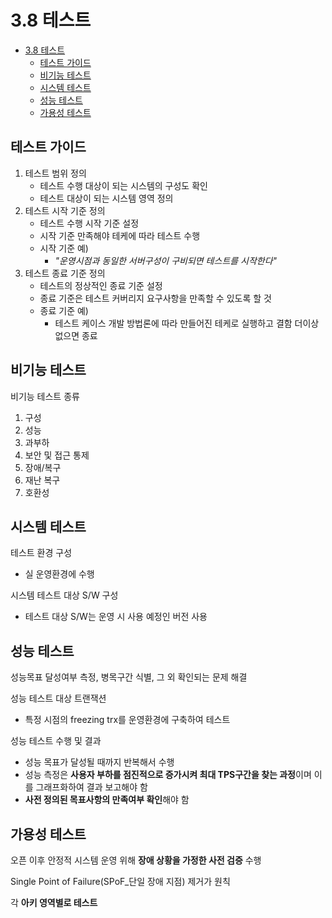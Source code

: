 # 3.8 테스트
- [3.8 테스트](#38-테스트)
  - [테스트 가이드](#테스트-가이드)
  - [비기능 테스트](#비기능-테스트)
  - [시스템 테스트](#시스템-테스트)
  - [성능 테스트](#성능-테스트)
  - [가용성 테스트](#가용성-테스트)


## 테스트 가이드
1. 테스트 범위 정의
   * 테스트 수행 대상이 되는 시스템의 구성도 확인
   * 테스트 대상이 되는 시스템 영역 정의
2. 테스트 시작 기준 정의
   * 테스트 수행 시작 기준 설정
   * 시작 기준 만족해야 테케에 따라 테스트 수행
   * 시작 기준 예)
     * *"운영시점과 동일한 서버구성이 구비되면 테스트를 시작한다"*
3. 테스트 종료 기준 정의
   * 테스트의 정상적인 종료 기준 설정
   * 종료 기준은 테스트 커버리지 요구사항을 만족할 수 있도록 할 것
   * 종료 기준 예)
     * 테스트 케이스 개발 방법론에 따라 만들어진 테케로 실행하고 결함 더이상 없으면 종료

## 비기능 테스트
비기능 테스트 종류
1. 구성
2. 성능
3. 과부하
4. 보안 및 접근 통제
5. 장애/복구
6. 재난 복구
7. 호환성

## 시스템 테스트
테스트 환경 구성
* 실 운영환경에 수행
  
시스템 테스트 대상 S/W 구성
* 테스트 대상 S/W는 운영 시 사용 예정인 버전 사용

## 성능 테스트
성능목표 달성여부 측정, 병목구간 식별, 그 외 확인되는 문제 해결

성능 테스트 대상 트랜잭션
* 특정 시점의 freezing trx를 운영환경에 구축하여 테스트

성능 테스트 수행 및 결과
* 성능 목표가 달성될 때까지 반복해서 수행
* 성능 측정은 **사용자 부하를 점진적으로 증가시켜 최대 TPS구간을 찾는 과정**이며 이를 그래프화하여 결과 보고해야 함
* **사전 정의된 목표사항의 만족여부 확인**해야 함

## 가용성 테스트
오픈 이후 안정적 시스템 운영 위해 **장애 상황을 가정한 사전 검증** 수행

Single Point of Failure(SPoF_단일 장애 지점) 제거가 원칙

각 **아키 영역별로 테스트**